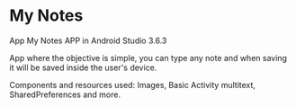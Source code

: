 # My Notes
App My Notes APP in Android Studio 3.6.3

App where the objective is simple, you can type any note and when saving it will be saved inside the user's device.

Components and resources used: Images, Basic Activity multitext, SharedPreferences and more.
